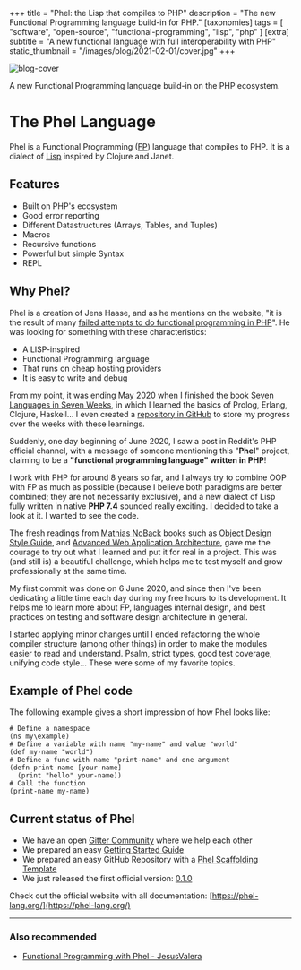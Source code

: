 +++
title = "Phel: the Lisp that compiles to PHP"
description = "The new Functional Programming language build-in for PHP."
[taxonomies]
tags = [ "software", "open-source", "functional-programming", "lisp", "php" ]
[extra]
subtitle = "A new functional language with full interoperability with PHP"
static_thumbnail = "/images/blog/2021-02-01/cover.jpg"
+++

![blog-cover](/images/blog/2021-02-01/cover.jpg)

A new Functional Programming language build-in on the PHP ecosystem. 

<!-- more -->

# The Phel Language

Phel is a Functional Programming ([FP](https://en.wikipedia.org/wiki/Functional_programming)) language that compiles to PHP. It is a dialect of [Lisp](https://en.wikipedia.org/wiki/Lisp_(programming_language)) inspired by Clojure and Janet.

## Features

- Built on PHP's ecosystem
- Good error reporting
- Different Datastructures (Arrays, Tables, and Tuples)
- Macros
- Recursive functions
- Powerful but simple Syntax
- REPL

## Why Phel?

Phel is a creation of Jens Haase, and as he mentions on the website, "it is the result of many [failed attempts to do functional programming in PHP](https://phel-lang.org/blog/functional-programming-in-php)". He was looking for something with these characteristics:

- A LISP-inspired
- Functional Programming language
- That runs on cheap hosting providers
- It is easy to write and debug

From my point, it was ending May 2020 when I finished the
book [Seven Languages in Seven Weeks](/readings/7-languages-in-7-weeks/), in which I learned the basics of Prolog, Erlang,
Clojure, Haskell… I even created a [repository in GitHub](https://github.com/Chemaclass/7LangIn7Weeks) to store my
progress over the weeks with these learnings.

Suddenly, one day beginning of June 2020, I saw a post in Reddit's PHP official channel, with a message of someone
mentioning this "**Phel**" project, claiming to be a **"functional programming language" written in PHP**!

I work with PHP for around 8 years so far, and I always try to combine OOP with FP as much as possible (because I
believe both paradigms are better combined; they are not necessarily exclusive), and a new dialect of Lisp fully written
in native **PHP 7.4** sounded really exciting. I decided to take a look at it. I wanted to see the code.

The fresh readings from [Mathias NoBack](https://x.com/matthiasnoback) books such
as [Object Design Style Guide](/readings/object-design-style-guide),
and [Advanced Web Application Architecture](/readings/advance-web-application-architecture/), gave me the courage to try
out what I learned and put it for real in a project. This was (and still is) a beautiful challenge, which helps me to
test myself and grow professionally at the same time.

My first commit was done on 6 June 2020, and since then I've been dedicating a little time each day during my free
hours to its development.
It helps me to learn more about FP, languages internal design, and best practices on testing and software design
architecture in general.

I started applying minor changes until I ended refactoring the whole compiler structure (among other things) in order to
make the modules easier to read and understand. Psalm, strict types, good test coverage, unifying code style… These were
some of my favorite topics.

## Example of Phel code

The following example gives a short impression of how Phel looks like:
```phel
# Define a namespace
(ns my\example)
# Define a variable with name "my-name" and value "world"
(def my-name "world")
# Define a func with name "print-name" and one argument
(defn print-name [your-name]
  (print "hello" your-name))
# Call the function
(print-name my-name)
```

## Current status of Phel
- We have an open [Gitter Community](https://gitter.im/phel-lang/community) where we help each other
- We prepared an easy [Getting Started Guide](https://phel-lang.org/documentation/getting-started/)
- We prepared an easy GitHub Repository with a [Phel Scaffolding Template](https://github.com/phel-lang/phel-scaffolding)
- We just released the first official version: [0.1.0](https://github.com/phel-lang/phel-lang/tags)

Check out the official website with all documentation: [https://phel-lang.org/](https://phel-lang.org/)

---

### Also recommended

- [Functional Programming with Phel - JesusValera](https://jesusvalerareales.com/functional-programming-with-phel/)
